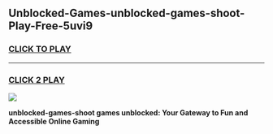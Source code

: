 
## Unblocked-Games-unblocked-games-shoot-Play-Free-5uvi9
<h3>
<a href="https://premium76.site?title=unblocked-games-shoot&ref=24M">CLICK TO PLAY</a></h3>
<hr>

<h3>
<a href="https://premium76.site?title=unblocked-games-shoot&ref=24M">CLICK 2 PLAY</a>
  
</h3>

<a href="https://premium76.site?title=unblocked-games-shoot&ref=24M"><img src="https://clearcache.store/games.png"></a>


**unblocked-games-shoot games unblocked: Your Gateway to Fun and Accessible Online Gaming**
